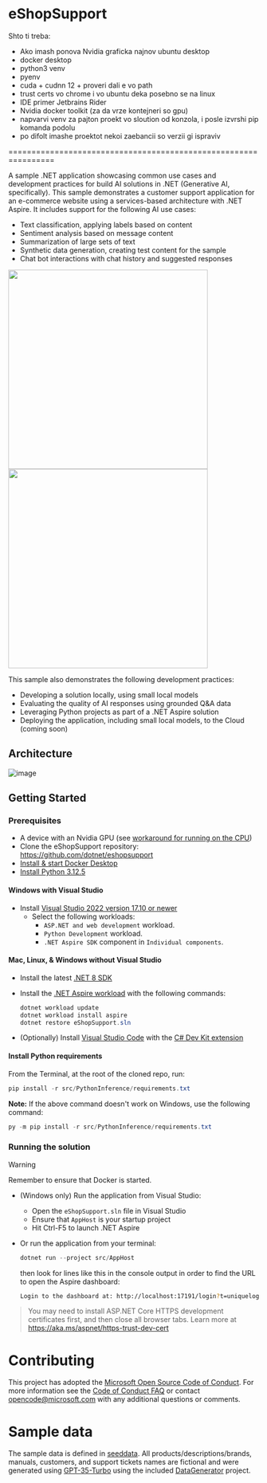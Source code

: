 # eShopSupport 



Shto ti treba:

- Ako imash ponova Nvidia graficka najnov ubuntu desktop
- docker desktop
- python3 venv
- pyenv
- cuda + cudnn 12 + proveri dali e vo path
- trust certs vo chrome i vo ubuntu deka posebno se na linux
- IDE primer Jetbrains Rider
- Nvidia docker toolkit (za da vrze kontejneri so gpu)
- napvarvi venv za pajton proekt vo sloution od konzola, i posle izvrshi pip komanda podolu
- po difolt imashe proektot nekoi zaebancii so verzii gi ispraviv




================================================================


A sample .NET application showcasing common use cases and development practices for build AI solutions in .NET (Generative AI, specifically). This sample demonstrates a customer support application for an e-commerce website using a services-based architecture with .NET Aspire. It includes support for the following AI use cases:

* Text classification, applying labels based on content
* Sentiment analysis based on message content
* Summarization of large sets of text
* Synthetic data generation, creating test content for the sample
* Chat bot interactions with chat history and suggested responses

<img width=400 align=top src=https://github.com/user-attachments/assets/5a41493f-565b-4dd0-ae31-1b5c3c2f6d22>

<img width=400 align=top src=https://github.com/user-attachments/assets/7930a940-bb31-4dc0-b5f6-738d43dfcfe5>

This sample also demonstrates the following development practices:

* Developing a solution locally, using small local models
* Evaluating the quality of AI responses using grounded Q&A data
* Leveraging Python projects as part of a .NET Aspire solution
* Deploying the application, including small local models, to the Cloud (coming soon)

## Architecture

![image](https://github.com/user-attachments/assets/3c339d0d-507a-416b-94ba-0e179d6ff2f5)

## Getting Started

### Prerequisites

- A device with an Nvidia GPU (see [workaround for running on the CPU](https://github.com/dotnet/eShopSupport/issues/19))
- Clone the eShopSupport repository: https://github.com/dotnet/eshopsupport
- [Install & start Docker Desktop](https://docs.docker.com/engine/install/)
- [Install Python 3.12.5](https://www.python.org/downloads/release/python-3125/)

#### Windows with Visual Studio
- Install [Visual Studio 2022 version 17.10 or newer](https://visualstudio.microsoft.com/vs/)
  - Select the following workloads:
    - `ASP.NET and web development` workload.
    - `Python Development` workload.
    - `.NET Aspire SDK` component in `Individual components`.

#### Mac, Linux, & Windows without Visual Studio
- Install the latest [.NET 8 SDK](https://dot.net/download?cid=eshop)
- Install the [.NET Aspire workload](https://learn.microsoft.com/dotnet/aspire/fundamentals/setup-tooling?tabs=dotnet-cli%2Cunix#install-net-aspire) with the following commands:

  ```powershell
  dotnet workload update
  dotnet workload install aspire
  dotnet restore eShopSupport.sln
  ```
- (Optionally) Install [Visual Studio Code](https://code.visualstudio.com) with the [C# Dev Kit extension](https://marketplace.visualstudio.com/items?itemName=ms-dotnettools.csdevkit)

#### Install Python requirements

From the Terminal, at the root of the cloned repo, run:

```powershell
pip install -r src/PythonInference/requirements.txt
```

**Note:** If the above command doesn't work on Windows, use the following command:

```powershell
py -m pip install -r src/PythonInference/requirements.txt
```

### Running the solution

> [!WARNING]
> Remember to ensure that Docker is started.

* (Windows only) Run the application from Visual Studio:
  - Open the `eShopSupport.sln` file in Visual Studio
  - Ensure that `AppHost` is your startup project
  - Hit Ctrl-F5 to launch .NET Aspire

* Or run the application from your terminal:

  ```powershell
  dotnet run --project src/AppHost
  ```

  then look for lines like this in the console output in order to find the URL to open the Aspire dashboard:

  ```sh
  Login to the dashboard at: http://localhost:17191/login?t=uniquelogincodeforyou
  ```

> You may need to install ASP.NET Core HTTPS development certificates first, and then close all browser tabs. Learn more at https://aka.ms/aspnet/https-trust-dev-cert

# Contributing

This project has adopted the [Microsoft Open Source Code of Conduct](https://opensource.microsoft.com/codeofconduct/). For more information see the [Code of Conduct FAQ](https://opensource.microsoft.com/codeofconduct/faq/) or contact [opencode@microsoft.com](mailto:opencode@microsoft.com) with any additional questions or comments.

# Sample data

The sample data is defined in [seeddata](https://github.com/dotnet/eShopSupport/tree/main/seeddata). All products/descriptions/brands, manuals, customers, and support tickets names are fictional and were generated using [GPT-35-Turbo](https://learn.microsoft.com/en-us/azure/ai-services/openai/how-to/chatgpt) using the included [DataGenerator](https://github.com/dotnet/eShopSupport/tree/main/seeddata/DataGenerator) project.
